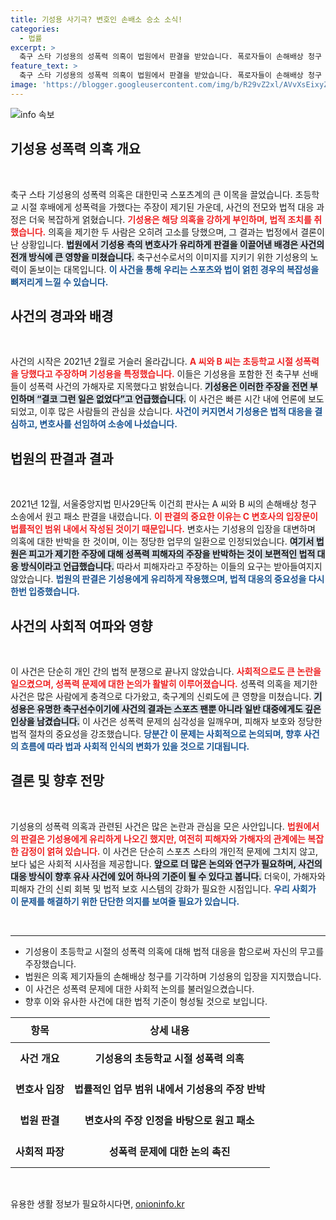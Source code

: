 ```yaml
---
title: 기성용 사기극? 변호인 손배소 승소 소식!
categories:
  - 법률
excerpt: >
  축구 스타 기성용의 성폭력 의혹이 법원에서 판결을 받았습니다. 폭로자들이 손해배상 청구 소송에서 패소한 가운데, 경찰은 증거 부족으로 불송치 결정을 내렸습니다. 과연 진실은 무엇일까요?
feature_text: >
  축구 스타 기성용의 성폭력 의혹이 법원에서 판결을 받았습니다. 폭로자들이 손해배상 청구 소송에서 패소한 가운데, 경찰은 증거 부족으로 불송치 결정을 내렸습니다. 과연 진실은 무엇일까요?
image: 'https://blogger.googleusercontent.com/img/b/R29vZ2xl/AVvXsEixyZcFfHzMRdzZMjFBmAUKJYCLCGyLL1o632UiGVXcaFdKo_bkvkuCioo0uUKlGfBVcT3P84aROyZIXSBEx3Aw5nCQ3pTgDom1WDC4m8eifvWiAmWEEVb4x6G_l8C0QH225ldMjyaFvpxGEBGNO37VmDTDMHGhJPq73UglMfDca1-0aw/s1600/blogspot.png'
---
```


<p><img src="https://blogger.googleusercontent.com/img/b/R29vZ2xl/AVvXsEixyZcFfHzMRdzZMjFBmAUKJYCLCGyLL1o632UiGVXcaFdKo_bkvkuCioo0uUKlGfBVcT3P84aROyZIXSBEx3Aw5nCQ3pTgDom1WDC4m8eifvWiAmWEEVb4x6G_l8C0QH225ldMjyaFvpxGEBGNO37VmDTDMHGhJPq73UglMfDca1-0aw/s1600/blogspot.png" alt="info 속보" /></p>

<h2 data-ke-size="size26">기성용 성폭력 의혹 개요</h2>

<p data-ke-size="size16">&nbsp;</p>

<p>축구 스타 기성용의 성폭력 의혹은 대한민국 스포츠계의 큰 이목을 끌었습니다. 초등학교 시절 후배에게 성폭력을 가했다는 주장이 제기된 가운데, 사건의 전모와 법적 대응 과정은 더욱 복잡하게 얽혔습니다. <b><span style="color: #ee2323;">기성용은 해당 의혹을 강하게 부인하며, 법적 조치를 취했습니다.</span></b> 의혹을 제기한 두 사람은 오히려 고소를 당했으며, 그 결과는 법정에서 결론이 난 상황입니다. <b><span style="background-color: #21538527;">법원에서 기성용 측의 변호사가 유리하게 판결을 이끌어낸 배경은 사건의 전개 방식에 큰 영향을 미쳤습니다.</span></b> 축구선수로서의 이미지를 지키기 위한 기성용의 노력이 돋보이는 대목입니다. <b><span style="color: #1a5490;">이 사건을 통해 우리는 스포츠와 법이 얽힌 경우의 복잡성을 뼈저리게 느낄 수 있습니다.</span></b></p>

<h2 data-ke-size="size26">사건의 경과와 배경</h2>

<p data-ke-size="size16">&nbsp;</p>

<p>사건의 시작은 2021년 2월로 거슬러 올라갑니다. <b><span style="color: #ee2323;">A 씨와 B 씨는 초등학교 시절 성폭력을 당했다고 주장하며 기성용을 특정했습니다.</span></b> 이들은 기성용을 포함한 전 축구부 선배들이 성폭력 사건의 가해자로 지목했다고 밝혔습니다. <b><span style="background-color: #21538527;">기성용은 이러한 주장을 전면 부인하며 “결코 그런 일은 없었다”고 언급했습니다.</span></b> 이 사건은 빠른 시간 내에 언론에 보도되었고, 이후 많은 사람들의 관심을 샀습니다. <b><span style="color: #1a5490;">사건이 커지면서 기성용은 법적 대응을 결심하고, 변호사를 선임하여 소송에 나섰습니다.</span></b></p>

<h2 data-ke-size="size26">법원의 판결과 결과</h2>

<p data-ke-size="size16">&nbsp;</p>

<p>2021년 12월, 서울중앙지법 민사29단독 이건희 판사는 A 씨와 B 씨의 손해배상 청구 소송에서 원고 패소 판결을 내렸습니다. <b><span style="color: #ee2323;">이 판결의 중요한 이유는 C 변호사의 입장문이 법률적인 범위 내에서 작성된 것이기 때문입니다.</span></b> 변호사는 기성용의 입장을 대변하며 의혹에 대한 반박을 한 것이며, 이는 정당한 업무의 일환으로 인정되었습니다. <b><span style="background-color: #21538527;">여기서 법원은 피고가 제기한 주장에 대해 성폭력 피해자의 주장을 반박하는 것이 보편적인 법적 대응 방식이라고 언급했습니다.</span></b> 따라서 피해자라고 주장하는 이들의 요구는 받아들여지지 않았습니다. <b><span style="color: #1a5490;">법원의 판결은 기성용에게 유리하게 작용했으며, 법적 대응의 중요성을 다시 한번 입증했습니다.</span></b></p>

<h2 data-ke-size="size26">사건의 사회적 여파와 영향</h2>

<p data-ke-size="size16">&nbsp;</p>

<p>이 사건은 단순히 개인 간의 법적 분쟁으로 끝나지 않았습니다. <b><span style="color: #ee2323;">사회적으로도 큰 논란을 일으켰으며, 성폭력 문제에 대한 논의가 활발히 이루어졌습니다.</span></b> 성폭력 의혹을 제기한 사건은 많은 사람에게 충격으로 다가왔고, 축구계의 신뢰도에 큰 영향을 미쳤습니다. <b><span style="background-color: #21538527;">기성용은 유명한 축구선수이기에 사건의 결과는 스포츠 팬뿐 아니라 일반 대중에게도 깊은 인상을 남겼습니다.</span></b> 이 사건은 성폭력 문제의 심각성을 일깨우며, 피해자 보호와 정당한 법적 절차의 중요성을 강조했습니다. <b><span style="color: #1a5490;">당분간 이 문제는 사회적으로 논의되며, 향후 사건의 흐름에 따라 법과 사회적 인식의 변화가 있을 것으로 기대됩니다.</span></b></p>

<h2 data-ke-size="size26">결론 및 향후 전망</h2>

<p data-ke-size="size16">&nbsp;</p>

<p>기성용의 성폭력 의혹과 관련된 사건은 많은 논란과 관심을 모은 사안입니다. <b><span style="color: #ee2323;">법원에서의 판결은 기성용에게 유리하게 나오긴 했지만, 여전히 피해자와 가해자의 관계에는 복잡한 감정이 얽혀 있습니다.</span></b> 이 사건은 단순히 스포츠 스타의 개인적 문제에 그치지 않고, 보다 넓은 사회적 시사점을 제공합니다. <b><span style="background-color: #21538527;">앞으로 더 많은 논의와 연구가 필요하며, 사건의 대응 방식이 향후 유사 사건에 있어 하나의 기준이 될 수 있다고 봅니다.</span></b> 더욱이, 가해자와 피해자 간의 신뢰 회복 및 법적 보호 시스템의 강화가 필요한 시점입니다. <b><span style="color: #1a5490;">우리 사회가 이 문제를 해결하기 위한 단단한 의지를 보여줄 필요가 있습니다.</span></b> </p>

<p data-ke-size="size16">&nbsp;</p>

<hr>

<ul>
    <li>기성용이 초등학교 시절의 성폭력 의혹에 대해 법적 대응을 함으로써 자신의 무고를 주장했습니다.</li>
    <li>법원은 의혹 제기자들의 손해배상 청구를 기각하며 기성용의 입장을 지지했습니다.</li>
    <li>이 사건은 성폭력 문제에 대한 사회적 논의를 불러일으켰습니다.</li>
    <li>향후 이와 유사한 사건에 대한 법적 기준이 형성될 것으로 보입니다.</li>
</ul>

<table style="border-collapse: collapse; width: 100%;">
    <thead>
        <tr>
            <th style="text-align: center; height: 40px;"><b>항목</b></th>
            <th style="text-align: center; height: 40px;"><b>상세 내용</b></th>
        </tr>
    </thead>
    <tbody>
        <tr>
            <td style="text-align: center; height: 50px;"><b>사건 개요</b></td>
            <td style="text-align: center; height: 50px;"><b>기성용의 초등학교 시절 성폭력 의혹</b></td>
        </tr>
        <tr>
            <td style="text-align: center; height: 50px;"><b>변호사 입장</b></td>
            <td style="text-align: center; height: 50px;"><b>법률적인 업무 범위 내에서 기성용의 주장 반박</b></td>
        </tr>
        <tr>
            <td style="text-align: center; height: 50px;"><b>법원 판결</b></td>
            <td style="text-align: center; height: 50px;"><b>변호사의 주장 인정을 바탕으로 원고 패소</b></td>
        </tr>
        <tr>
            <td style="text-align: center; height: 50px;"><b>사회적 파장</b></td>
            <td style="text-align: center; height: 50px;"><b>성폭력 문제에 대한 논의 촉진</b></td>
        </tr>
    </tbody>
</table> 

<p data-ke-size="size16">&nbsp;</p>
유용한 생활 정보가 필요하시다면, <a href="https://onioninfo.kr" rel="dofollow">onioninfo.kr</a>


